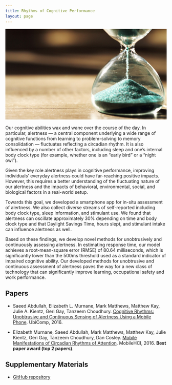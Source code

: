 ```yaml
---
title: Rhythms of Cognitive Performance
layout: page
---
```


<div class="row">
    <div class="col-md-12">
        <div class="col-xs-offset-1 col-md-10">
            <img src="/files/images/projects/cognitive-rhythm.jpg"/>
        </div>
    </div>
</div>


Our cognitive abilities wax and wane over the course of the day. In particular,
alertness — a central component underlying a wide range of cognitive functions
from learning to problem-solving to memory consolidation — fluctuates
reflecting a circadian rhythm. It is also influenced by a number of other
factors, including sleep and one’s internal body clock type (for example,
whether one is an “early bird” or a “night owl”).

Given the key role alertness plays in cognitive performance, improving
individuals’ everyday alertness could have far-reaching positive impacts.
However, this requires a better understanding of the fluctuating nature of
our alertness and the impacts of behavioral, environmental, social, and
biological factors in a real-world setup.

Towards this goal, we developed a smartphone app for in-situ assessment of
alertness. We also collect diverse streams of self-reported including body
clock type, sleep information, and stimulant use. We found that alertness can
oscillate approximately 30% depending on time and body clock type and that
Daylight Savings Time, hours slept, and stimulant intake can influence
alertness as well.

Based on these findings, we develop novel methods for
unobtrusively and continuously assessing alertness. In estimating response
time, our model achieves a root-mean-square error (RMSE) of 80.64 milliseconds,
which is significantly lower than the 500ms threshold used as a standard
indicator of impaired cognitive ability. Our developed methods for unobtrusive
and continuous assessment of alertness paves the way for a new class of
technology that can significantly improve learning, occupational safety and
work performance.


## Papers ##
* Saeed Abdullah, Elizabeth L. Murnane, Mark Matthews, Matthew Kay, Julie A.
Kientz, Geri Gay, Tanzeem Choudhury.
[Cognitive Rhythms: Unobtrusive and Continuous Sensing of Alertness Using a Mobile Phone](http://dx.doi.org/10.1145/2971648.2971712). UbiComp, 2016.

* <i class="fa fa-trophy" aria-hidden="true"></i> Elizabeth Murnane, Saeed Abdullah, Mark Matthews, Matthew Kay, Julie Kientz, Geri Gay, Tanzeem Choudhury, Dan Cosley. <a href="https://dl.acm.org/citation.cfm?id=2935383">Mobile Manifestations of Circadian Rhythms of Attention</a>. MobileHCI, 2016. **Best paper award (top 2 papers)**.


## Supplementary Materials ##
* [GitHub repository](https://github.com/saeed-abdullah/alertness-ubicomp-2016)

